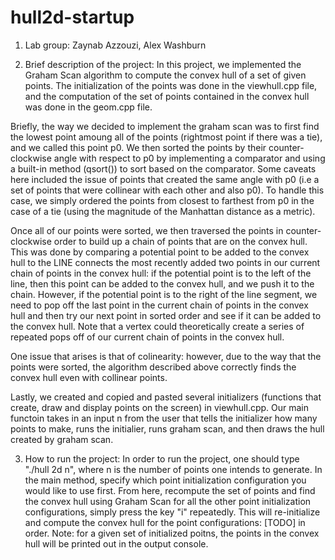 # hull2d-startup


1. Lab group: Zaynab Azzouzi, Alex Washburn

2. Brief description of the project: In this project, we implemented the Graham Scan algorithm to 
compute the convex hull of a set of given points. The initialization of the points was done in the
viewhull.cpp file, and the computation of the set of points contained in the convex hull was done in
the geom.cpp file. 

Briefly, the way we decided to implement the graham scan was to first find the lowest point amoung 
all of the points (rightmost point if there was a tie), and we called this point p0. We then sorted
the points by their counter-clockwise angle with respect to p0 by implementing a comparator and 
using a built-in method (qsort()) to sort based on the comparator. Some caveats here included 
the issue of points that created the same angle with p0 (i.e a set of points that were collinear 
with each other and also p0). To handle this case, we simply ordered the points from closest to 
farthest from p0 in the case of a tie (using the magnitude of the Manhattan distance as a metric). 

Once all of our points were sorted, we then traversed the points in counter-clockwise order 
to build up a chain of points that are on the convex hull. This was done by comparing a potential 
point to be added to the convex hull to the LINE connects the most recently added two points in our
current chain of points in the convex hull: if the potential point is to the left of the line, 
then this point can be added to the convex hull, and we push it to the chain. However, if the 
potential point is to the right of the line segment, we need to pop off the last point in the 
current chain of points in the convex hull and then try our next point in sorted order and see 
if it can be added to the convex hull. Note that a vertex could theoretically create a series
of repeated pops off of our current chain of points in the convex hull.

One issue that arises is that of colinearity: however, due to the way that the points were sorted, 
the algorithm described above correctly finds the convex hull even with collinear points.

Lastly, we created and copied and pasted several initializers (functions that create, draw and 
display points on the screen) in viewhull.cpp. Our main functoin takes in an input n from the user 
that tells the initializer how many points to make, runs the initialier, runs graham scan, and then 
draws the hull created by graham scan. 

3. How to run the project: In order to run the project, one should type "./hull 2d n", where n is the 
number of points one intends to generate. In the main method, specify which point initialization
configuration you would like to use first. From here, recompute the set of points and find the 
convex hull using Graham Scan for all the other point initialization configurations, simply 
press the key "i" repeatedly. This will re-initialize and compute the convex hull for the point 
configurations: [TODO] in order. Note: for a given set of initialized poitns, the points in the
convex hull will be printed out in the output console. 
 
